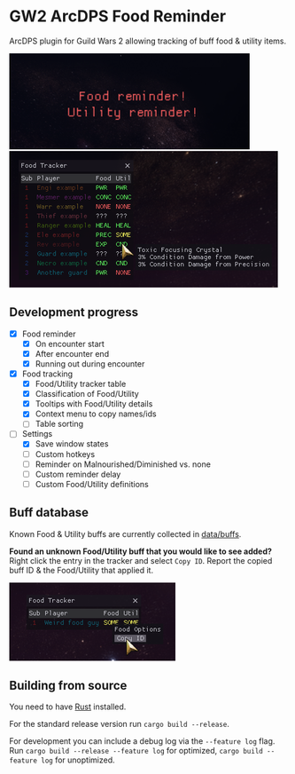 # GW2 ArcDPS Food Reminder
ArcDPS plugin for Guild Wars 2 allowing tracking of buff food & utility items.

![Reminder screenshot](./screenshots/reminder.png)
![Tracker screenshot](./screenshots/tracker.png)

## Development progress
- [x] Food reminder
  - [x] On encounter start
  - [x] After encounter end
  - [x] Running out during encounter
- [x] Food tracking
  - [x] Food/Utility tracker table
  - [x] Classification of Food/Utility
  - [x] Tooltips with Food/Utility details
  - [x] Context menu to copy names/ids
  - [ ] Table sorting
- [ ] Settings
  - [x] Save window states
  - [ ] Custom hotkeys
  - [ ] Reminder on Malnourished/Diminished vs. none
  - [ ] Custom reminder delay
  - [ ] Custom Food/Utility definitions

## Buff database
Known Food & Utility buffs are currently collected in [data/buffs](./data/buffs).

**Found an unknown Food/Utility buff that you would like to see added?**  
Right click the entry in the tracker and select `Copy ID`.
Report the copied buff ID & the Food/Utility that applied it.

![Reporting unknown buff](./screenshots/unknown.png)

## Building from source
You need to have [Rust](https://www.rust-lang.org/learn/get-started) installed.

For the standard release version run `cargo build --release`.

For development you can include a debug log via the `--feature log` flag.
Run `cargo build --release --feature log` for optimized, `cargo build --feature log` for unoptimized.
